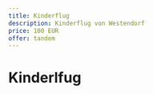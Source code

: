 ```yaml
---
title: Kinderflug
description: Kinderflug von Westendorf
price: 100 EUR
offer: tandem
---
```


# Kinderlfug
